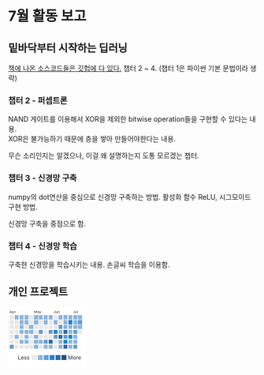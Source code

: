 # 7월 활동 보고

## 밑바닥부터 시작하는 딥러닝
[책에 나온 소스코드들은 깃헙에 다 있다.](https://github.com/WegraLee/deep-learning-from-scratch/)
챕터 2 ~ 4. (챕터 1은 파이썬 기본 문법이라 생략)

### 챕터 2 - 퍼셉트론
NAND 게이트를 이용해서 XOR을 제외한 bitwise operation들을 구현할 수 있다는 내용.  
XOR은 불가능하기 때문에 층을 쌓아 만들어야한다는 내용.  

무슨 소리인지는 알겠으나, 이걸 왜 설명하는지 도통 모르겠는 챕터.  

### 챕터 3 - 신경망 구축
numpy의 dot연산을 중심으로 신경망 구축하는 방법.
활성화 함수 ReLU, 시그모이드 구현 방법.

신경망 구축을 중점으로 함.

### 챕터 4 - 신경망 학습
구축한 신경망을 학습시키는 내용. 손글씨 학습을 이용함.

## 개인 프로젝트
![1일 1커밋](2023-07-12-115123_1920x1200_scrot.png)

